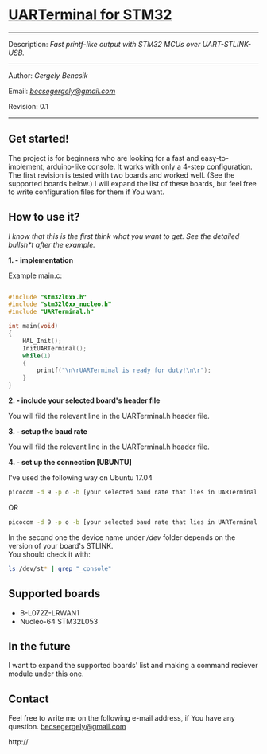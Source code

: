 # [UARTerminal for STM32](https://github.com/errorport/UARTerminal4STM32)
___

Description: _Fast printf-like output with STM32 MCUs over UART-STLINK-USB._

___

Author:	_Gergely Bencsik_

Email:	_[becsegergely@gmail.com](mailto:becsegergely@gmail.com)_

Revision: 0.1
___


## Get started!

The project is for beginners who are looking for a fast and easy-to-implement, arduino-like console. It works with only a 4-step configuration.
The first revision is tested with two boards and worked well. (See the supported boards below.)
I will expand the list of these boards, but feel free to write configuration files for them if You want. 


## How to use it?

_I know that this is the first think what you want to get. See the detailed bullsh*t after the example._

__1. - implementation__

Example main.c:

```c

#include "stm32l0xx.h"
#include "stm32l0xx_nucleo.h"
#include "UARTerminal.h"

int main(void)
{
	HAL_Init();
	InitUARTerminal();
	while(1)
	{
		printf("\n\rUARTerminal is ready for duty!\n\r");
	}
}

```

__2. - include your selected board's header file__

You will fild the relevant line in the UARTerminal.h header file.

__3. - setup the baud rate__

You will fild the relevant line in the UARTerminal.h header file.

__4. - set up the connection [UBUNTU]__

I've used the following way on Ubuntu 17.04

```sh
picocom -d 9 -p o -b [your selected baud rate that lies in UARTerminal.h] /dev/ttyACM0
```
OR

```sh
picocom -d 9 -p o -b [your selected baud rate that lies in UARTerminal.h] /dev/stlinkv2_console

```
In the second one the device name under _/dev_ folder depends on the version of your board's STLINK.  
You should check it with:
```sh
ls /dev/st* | grep "_console"
```

## Supported boards

- B-L072Z-LRWAN1
- Nucleo-64 STM32L053

## In the future

I want to expand the supported boards' list and making a command reciever module under this one.

## Contact

Feel free to write me on the following e-mail address, if You have any question.
[becsegergely@gmail.com](mailto:becsegergely@gmail.com)

http://

